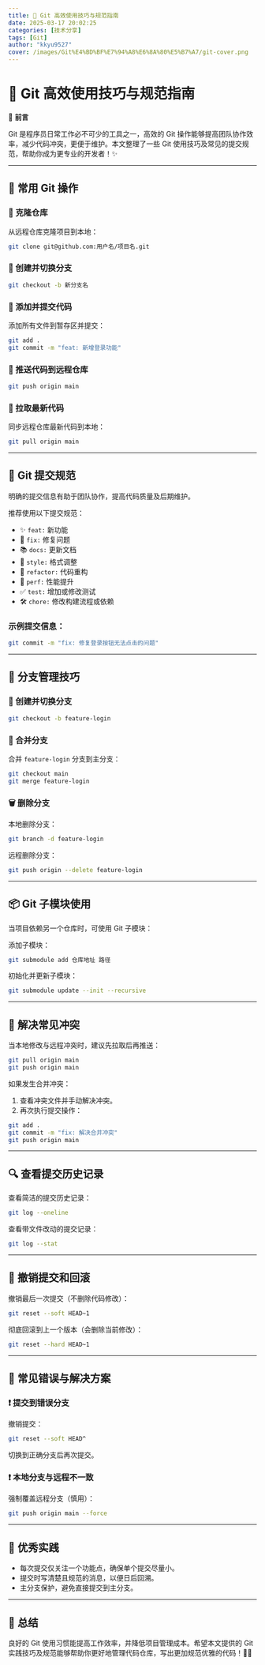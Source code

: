 ```yaml
---
title: 🚀 Git 高效使用技巧与规范指南
date: 2025-03-17 20:02:25
categories: [技术分享]
tags: [Git]
author: "kkyu9527"
cover: /images/Git%E4%BD%BF%E7%94%A8%E6%8A%80%E5%B7%A7/git-cover.png
---
```


# 🚀 Git 高效使用技巧与规范指南

📌 **前言**

Git 是程序员日常工作必不可少的工具之一，高效的 Git 操作能够提高团队协作效率，减少代码冲突，更便于维护。本文整理了一些 Git 使用技巧及常见的提交规范，帮助你成为更专业的开发者！✨

---

## 🌟 常用 Git 操作

### 📌 克隆仓库

从远程仓库克隆项目到本地：
```bash
git clone git@github.com:用户名/项目名.git
```

### 📌 创建并切换分支

```bash
git checkout -b 新分支名
```

### 📌 添加并提交代码

添加所有文件到暂存区并提交：

```bash
git add .
git commit -m "feat: 新增登录功能"
```

### 📌 推送代码到远程仓库

```bash
git push origin main
```

### 📌 拉取最新代码

同步远程仓库最新代码到本地：

```bash
git pull origin main
```

---

## 🚀 Git 提交规范

明确的提交信息有助于团队协作，提高代码质量及后期维护。

推荐使用以下提交规范：

- ✨ `feat:` 新功能
- 🐛 `fix:` 修复问题
- 📚 `docs:` 更新文档
- 🎨 `style:` 格式调整
- 🔨 `refactor:` 代码重构
- 🚀 `perf:` 性能提升
- ✅ `test:` 增加或修改测试
- 🛠️ `chore:` 修改构建流程或依赖

### 示例提交信息：

```bash
git commit -m "fix: 修复登录按钮无法点击的问题"
```

---

## 🚧 分支管理技巧

### 🌿 创建并切换分支

```bash
git checkout -b feature-login
```

### 🔄 合并分支

合并 `feature-login` 分支到主分支：

```bash
git checkout main
git merge feature-login
```

### 🗑️ 删除分支

本地删除分支：

```bash
git branch -d feature-login
```

远程删除分支：

```bash
git push origin --delete feature-login
```

---

## 📦 Git 子模块使用

当项目依赖另一个仓库时，可使用 Git 子模块：

添加子模块：

```bash
git submodule add 仓库地址 路径
```

初始化并更新子模块：

```bash
git submodule update --init --recursive
```

---

## 🚨 解决常见冲突

当本地修改与远程冲突时，建议先拉取后再推送：

```bash
git pull origin main
git push origin main
```

如果发生合并冲突：

1. 查看冲突文件并手动解决冲突。
2. 再次执行提交操作：

```bash
git add .
git commit -m "fix: 解决合并冲突"
git push origin main
```

---

## 🔍 查看提交历史记录

查看简洁的提交历史记录：

```bash
git log --oneline
```

查看带文件改动的提交记录：

```bash
git log --stat
```

---

## 🔐 撤销提交和回滚

撤销最后一次提交（不删除代码修改）：

```bash
git reset --soft HEAD~1
```

彻底回滚到上一个版本（会删除当前修改）：

```bash
git reset --hard HEAD~1
```

---

## 🚨 常见错误与解决方案

### ❗️ 提交到错误分支

撤销提交：

```bash
git reset --soft HEAD^
```

切换到正确分支后再次提交。

### ❗️ 本地分支与远程不一致

强制覆盖远程分支（慎用）：

```bash
git push origin main --force
```

---

## 📖 优秀实践

- 每次提交仅关注一个功能点，确保单个提交尽量小。
- 提交时写清楚且规范的消息，以便日后回溯。
- 主分支保护，避免直接提交到主分支。

---

## 🚀 总结

良好的 Git 使用习惯能提高工作效率，并降低项目管理成本。希望本文提供的 Git 实践技巧及规范能够帮助你更好地管理代码仓库，写出更加规范优雅的代码！🌟🚀

